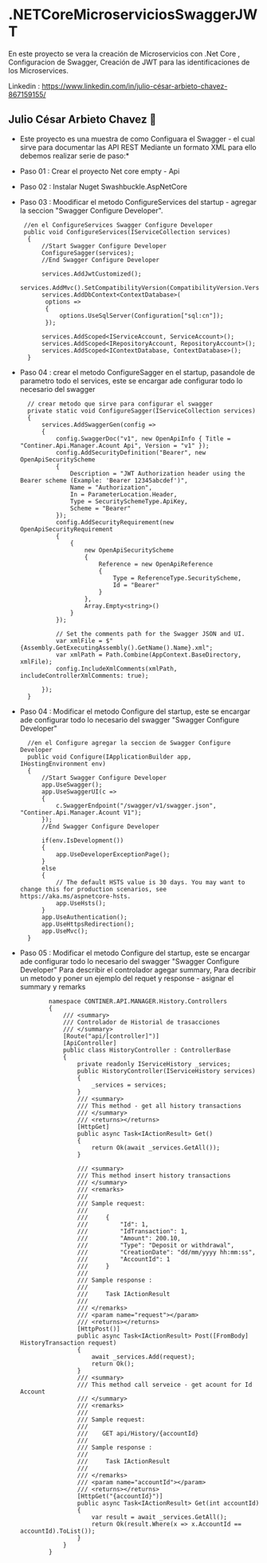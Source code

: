 # .NETCoreMicroserviciosSwaggerJWT
En este proyecto se vera la creación de Microservicios  con .Net Core , Configuracion de Swagger, Creación de JWT para las identificaciones de los Microservices.   

Linkedin : https://www.linkedin.com/in/julio-césar-arbieto-chavez-867159155/


## Julio César Arbieto Chavez 👋 ##

* Este proyecto es una muestra de como Configuara el Swagger - el cual sirve para documentar las 
API REST Mediante un formato XML para ello debemos realizar serie de paso:*

- Paso 01 : Crear el proyecto Net core empty - Api
- Paso 02 : Instalar Nuget Swashbuckle.AspNetCore
- Paso 03 : Moodificar el metodo ConfigureServices del startup - agregar la seccion "Swagger Configure Developer".
       
       //en el ConfigureServices Swagger Configure Developer
       public void ConfigureServices(IServiceCollection services)
        {
            //Start Swagger Configure Developer
            ConfigureSagger(services);
            //End Swagger Configure Developer

            services.AddJwtCustomized();
            services.AddMvc().SetCompatibilityVersion(CompatibilityVersion.Version_2_2);
            services.AddDbContext<ContextDatabase>(
             options =>
             {
                 options.UseSqlServer(Configuration["sql:cn"]);
             });

            services.AddScoped<IServiceAccount, ServiceAccount>();
            services.AddScoped<IRepositoryAccount, RepositoryAccount>();
            services.AddScoped<IContextDatabase, ContextDatabase>();
        }
- Paso 04 : crear el metodo ConfigureSagger en el startup, pasandole de parametro todo el services, este se encargar ade configurar todo lo necesario del swagger

        // crear metodo que sirve para configurar el swagger 
        private static void ConfigureSagger(IServiceCollection services)
        {
            services.AddSwaggerGen(config =>
            {
                config.SwaggerDoc("v1", new OpenApiInfo { Title = "Continer.Api.Manager.Acount Api", Version = "v1" });
                config.AddSecurityDefinition("Bearer", new OpenApiSecurityScheme
                {
                    Description = "JWT Authorization header using the Bearer scheme (Example: 'Bearer 12345abcdef')",
                    Name = "Authorization",
                    In = ParameterLocation.Header,
                    Type = SecuritySchemeType.ApiKey,
                    Scheme = "Bearer"
                });
                config.AddSecurityRequirement(new OpenApiSecurityRequirement
                {
                    {
                        new OpenApiSecurityScheme
                        {
                            Reference = new OpenApiReference
                            {
                                Type = ReferenceType.SecurityScheme,
                                Id = "Bearer"
                            }
                        },
                        Array.Empty<string>()
                    }
                });

                // Set the comments path for the Swagger JSON and UI.
                var xmlFile = $"{Assembly.GetExecutingAssembly().GetName().Name}.xml";
                var xmlPath = Path.Combine(AppContext.BaseDirectory, xmlFile);
                config.IncludeXmlComments(xmlPath, includeControllerXmlComments: true);

            });
        }

- Paso 04 : Modificar el metodo Configure del startup, este se encargar ade configurar todo lo necesario del swagger "Swagger Configure Developer"

        //en el Configure agregar la seccion de Swagger Configure Developer
        public void Configure(IApplicationBuilder app, IHostingEnvironment env)
        {
            //Start Swagger Configure Developer
            app.UseSwagger();
            app.UseSwaggerUI(c =>
            {
                c.SwaggerEndpoint("/swagger/v1/swagger.json", "Continer.Api.Manager.Acount V1");
            });
            //End Swagger Configure Developer

            if(env.IsDevelopment())
            {
                app.UseDeveloperExceptionPage();
            }
            else
            {
                // The default HSTS value is 30 days. You may want to change this for production scenarios, see https://aka.ms/aspnetcore-hsts.
                app.UseHsts();
            }
            app.UseAuthentication();
            app.UseHttpsRedirection();
            app.UseMvc();
        }

- Paso 05 : Modificar el metodo Configure del startup, este se encargar ade configurar todo lo necesario del swagger "Swagger Configure Developer"
Para describir el controlador agegar summary,
Para decribir un metodo y poner un ejemplo del requet y response - asignar el summary y remarks

              namespace CONTINER.API.MANAGER.History.Controllers
              {
                  /// <summary>
                  /// Controlador de Historial de trasacciones
                  /// </summary>
                  [Route("api/[controller]")]
                  [ApiController]
                  public class HistoryController : ControllerBase
                  {
                      private readonly IServiceHistory _services;
                      public HistoryController(IServiceHistory services)
                      {
                          _services = services;
                      }
                      /// <summary>
                      /// This method - get all history transactions 
                      /// </summary>
                      /// <returns></returns>
                      [HttpGet]
                      public async Task<IActionResult> Get()
                      {
                          return Ok(await _services.GetAll());
                      }

                      /// <summary>
                      /// This method insert history transactions 
                      /// </summary>
                      /// <remarks>
                      /// 
                      /// Sample request:
                      /// 
                      ///     {
                      ///         "Id": 1,
                      ///         "IdTransaction": 1,
                      ///         "Amount": 200.10,
                      ///         "Type": "Deposit or withdrawal",
                      ///         "CreationDate": "dd/mm/yyyy hh:mm:ss",
                      ///         "AccountId": 1
                      ///     }
                      ///     
                      /// Sample response :
                      /// 
                      ///     Task IActionResult
                      /// 
                      /// </remarks>
                      /// <param name="request"></param>
                      /// <returns></returns>
                      [HttpPost()]
                      public async Task<IActionResult> Post([FromBody] HistoryTransaction request)
                      {
                          await _services.Add(request);
                          return Ok();
                      }
                      /// <summary>
                      /// This method call serveice - get acount for Id Account
                      /// </summary>
                      /// <remarks>
                      /// 
                      /// Sample request:
                      /// 
                      ///    GET api/History/{accountId}
                      ///     
                      /// Sample response :
                      /// 
                      ///     Task IActionResult
                      /// 
                      /// </remarks>
                      /// <param name="accountId"></param>
                      /// <returns></returns>
                      [HttpGet("{accountId}")]
                      public async Task<IActionResult> Get(int accountId)
                      {
                          var result = await _services.GetAll();
                          return Ok(result.Where(x => x.AccountId == accountId).ToList());
                      }
                  }
              }


